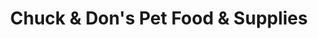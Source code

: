 ---
title: "Chuck & Don's Pet Food & Supplies"
url: /highlands-ranch/chuck-und-dons-pet-food-und-supplies/
shop: Tiere
---